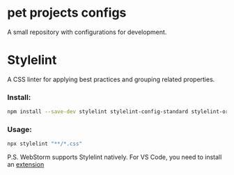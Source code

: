 # pet projects configs
A small repository with configurations for development.

# Stylelint

A CSS linter for applying best practices and grouping related properties.

### Install:

```bash
npm install --save-dev stylelint stylelint-config-standard stylelint-order stylelint-semantic-groups
```

### Usage:

```bash
npx stylelint "**/*.css"
```

P.S. WebStorm supports Stylelint natively. For VS Code, you need to install an [extension](https://marketplace.visualstudio.com/items?itemName=stylelint.vscode-stylelint)
